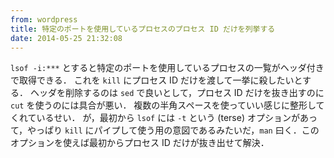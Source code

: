 ```yaml
---
from: wordpress
title: 特定のポートを使用しているプロセスのプロセス ID だけを列挙する
date: 2014-05-25 21:32:08
---
```


<code>lsof -i:\*\*\*</code> とすると特定のポートを使用しているプロセスの一覧がヘッダ付きで取得できる．
これを <code>kill</code> にプロセス ID だけを渡して一挙に殺したいとする．
ヘッダを削除するのは <code>sed</code> で良いとして，プロセス ID だけを抜き出すのに <code>cut</code> を使うのには具合が悪い．
複数の半角スペースを使っていい感じに整形してくれているせい．
が，最初から <code>lsof</code> には <code>-t</code> という (terse) オプションがあって，やっぱり <code>kill</code> にパイプして使う用の意図であるみたいだ，<code>man</code> 曰く．このオプションを使えば最初からプロセス ID だけが抜き出せて解決．
